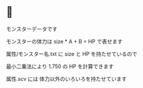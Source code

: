# 🍣
モンスターデータです

モンスターの体力は size * A + B = HP で表せます

属性/モンスター名.txt に size と HP を持たせているので

最小二乗法により 1.750 の HP を計算できます

属性.scv には 体力以外のいろいろを持たせています
